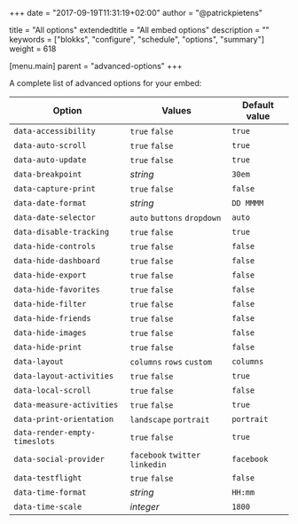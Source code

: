+++
date            = "2017-09-19T11:31:19+02:00"
author          = "@patrickpietens"

title           = "All options"
extendedtitle	= "All embed options"
description     = ""
keywords        = ["blokks", "configure", "schedule", "options", "summary"]
weight          = 618

[menu.main]
parent          = "advanced-options"
+++

A complete list of advanced options for your embed:

| Option | Values | Default value |
|--------|--------|---------------|
| `data-accessibility` | `true` `false` | `true` |
| `data-auto-scroll` | `true` `false` | `true`|
| `data-auto-update` | `true` `false` | `true`|
| `data-breakpoint` | *string* | `30em`|
| `data-capture-print` | `true` `false` | `false` |
| `data-date-format` | *string* | `DD MMMM`|
| `data-date-selector` | `auto` `buttons` `dropdown` | `auto` |
| `data-disable-tracking` | `true` `false` | `true`|
| `data-hide-controls` | `true` `false` | `false` |
| `data-hide-dashboard` | `true` `false` | `false` |
| `data-hide-export` | `true` `false` | `false` |
| `data-hide-favorites` | `true` `false` | `false` |
| `data-hide-filter` | `true` `false` | `false` |
| `data-hide-friends` | `true` `false` | `false` |
| `data-hide-images` | `true` `false` | `false` |
| `data-hide-print` | `true` `false` | `false` |
| `data-layout` | `columns` `rows` `custom` | `columns`|
| `data-layout-activities` | `true` `false` | `true` |
| `data-local-scroll` | `true` `false` | `false` |
| `data-measure-activities` | `true` `false` | `true` |
| `data-print-orientation` | `landscape` `portrait` | `portrait` |
| `data-render-empty-timeslots` | `true` `false` | `true` |
| `data-social-provider` | `facebook` `twitter` `linkedin` | `facebook` |
| `data-testflight` | `true` `false` | `false` |
| `data-time-format` | *string* | `HH:mm`|
| `data-time-scale` | *integer* | `1800`|